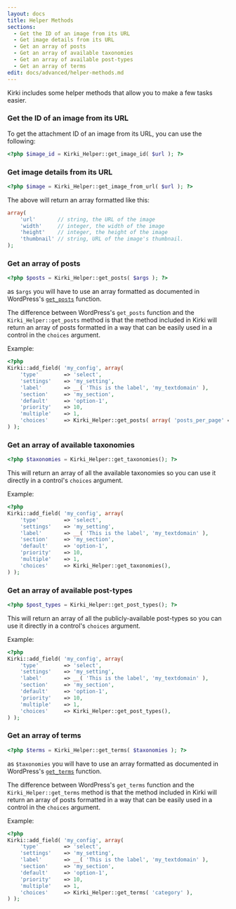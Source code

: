 ```yaml
---
layout: docs
title: Helper Methods
sections:
  - Get the ID of an image from its URL
  - Get image details from its URL
  - Get an array of posts
  - Get an array of available taxonomies
  - Get an array of available post-types
  - Get an array of terms
edit: docs/advanced/helper-methods.md
---
```


Kirki includes some helper methods that allow you to make a few tasks easier.

### Get the ID of an image from its URL

To get the attachment ID of an image from its URL, you can use the following:

```php
<?php $image_id = Kirki_Helper::get_image_id( $url ); ?>
```

### Get image details from its URL

```php
<?php $image = Kirki_Helper::get_image_from_url( $url ); ?>
```

The above will return an array formatted like this:

```php
array(
	'url'       // string, the URL of the image
	'width'     // integer, the width of the image
	'height'    // integer, the height of the image
	'thumbnail' // string, URL of the image's thumbnail.
);
```

### Get an array of posts

```php
<?php $posts = Kirki_Helper::get_posts( $args ); ?>
```

as `$args` you will have to use an array formatted as documented in WordPress's [`get_posts`](https://codex.wordpress.org/Template_Tags/get_posts) function.

The difference between WordPress's `get_posts` function and the `Kirki_Helper::get_posts` method is that the method included in Kirki will return an array of posts formatted in a way that can be easily used in a control in the `choices` argument.

Example:

```php
<?php
Kirki::add_field( 'my_config', array(
	'type'        => 'select',
	'settings'    => 'my_setting',
	'label'       => __( 'This is the label', 'my_textdomain' ),
	'section'     => 'my_section',
	'default'     => 'option-1',
	'priority'    => 10,
	'multiple'    => 1,
	'choices'     => Kirki_Helper::get_posts( array( 'posts_per_page' => 10, 'post_type' => 'page' ) ),
) );
```

### Get an array of available taxonomies

```php
<?php $taxonomies = Kirki_Helper::get_taxonomies(); ?>
```

This will return an array of all the available taxonomies so you can use it directly in a control's `choices` argument.

Example:

```php
<?php
Kirki::add_field( 'my_config', array(
	'type'        => 'select',
	'settings'    => 'my_setting',
	'label'       => __( 'This is the label', 'my_textdomain' ),
	'section'     => 'my_section',
	'default'     => 'option-1',
	'priority'    => 10,
	'multiple'    => 1,
	'choices'     => Kirki_Helper::get_taxonomies(),
) );
```

### Get an array of available post-types

```php
<?php $post_types = Kirki_Helper::get_post_types(); ?>
```

This will return an array of all the publicly-available post-types so you can use it directly in a control's `choices` argument.

Example:

```php
<?php
Kirki::add_field( 'my_config', array(
	'type'        => 'select',
	'settings'    => 'my_setting',
	'label'       => __( 'This is the label', 'my_textdomain' ),
	'section'     => 'my_section',
	'default'     => 'option-1',
	'priority'    => 10,
	'multiple'    => 1,
	'choices'     => Kirki_Helper::get_post_types(),
) );
```

### Get an array of terms

```php
<?php $terms = Kirki_Helper::get_terms( $taxonomies ); ?>
```

as `$taxonomies` you will have to use an array formatted as documented in WordPress's [`get_terms`](https://developer.wordpress.org/reference/functions/get_terms/) function.

The difference between WordPress's `get_terms` function and the `Kirki_Helper::get_terms` method is that the method included in Kirki will return an array of posts formatted in a way that can be easily used in a control in the `choices` argument.

Example:

```php
<?php
Kirki::add_field( 'my_config', array(
	'type'        => 'select',
	'settings'    => 'my_setting',
	'label'       => __( 'This is the label', 'my_textdomain' ),
	'section'     => 'my_section',
	'default'     => 'option-1',
	'priority'    => 10,
	'multiple'    => 1,
	'choices'     => Kirki_Helper::get_terms( 'category' ),
) );
```
